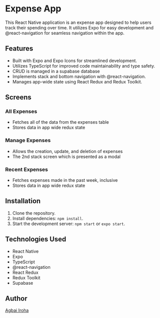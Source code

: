 # Expense App

This React Native application is an expense app designed to help users track their spending over time. It utilizes Expo for easy development and @react-navigation for seamless navigation within the app.

## Features

- Built with Expo and Expo Icons for streamlined development.
- Utilizes TypeScript for improved code maintainability and type safety.
- CRUD is managed in a supabase database
- Implements stack and bottom navigation with @react-navigation.
- Manages app-wide state using React Redux and Redux Toolkit.

## Screens

### All Expenses

- Fetches all of the data from the expenses table
- Stores data in app wide redux state

### Manage Expenses

- Allows the creation, update, and deletion of expenses
- The 2nd stack screen which is presented as a modal

### Recent Expenses

- Fetches expenses made in the past week, inclusive
- Stores data in app wide redux state

## Installation

1. Clone the repository.
2. Install dependencies: `npm install`.
3. Start the development server: `npm start` or `expo start`.

## Technologies Used

- React Native
- Expo
- TypeScript
- @react-navigation
- React Redux
- Redux Toolkit
- Supabase

## Author

[Agbai Iroha](https://github.com/Akiroha)
